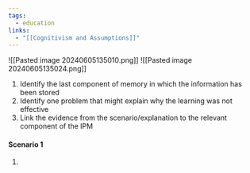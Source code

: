 ```yaml
---
tags:
  - education
links:
  - "[[Cognitivism and Assumptions]]"
---
```

![[Pasted image 20240605135010.png]]
![[Pasted image 20240605135024.png]]
1.  Identify the last component of memory in which the information has been stored
2. Identify one problem that might explain why the learning was not effective
3. Link the evidence from the scenario/explanation to the relevant component of the IPM
#### Scenario 1
1. 
